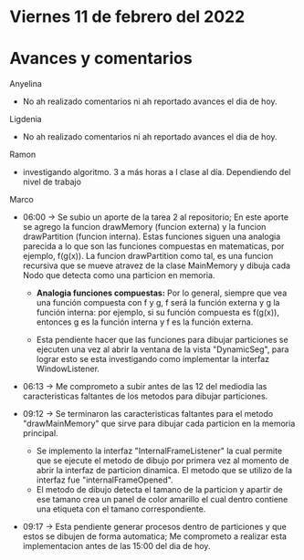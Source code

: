 # Viernes 11 de febrero del 2022

# Avances y comentarios

Anyelina
- No ah realizado comentarios ni ah reportado avances el dia de hoy.

Ligdenia
- No ah realizado comentarios ni ah reportado avances el dia de hoy.

Ramon
- investigando algoritmo. 3 a más horas a l clase al día. Dependiendo del nivel de trabajo 

Marco
- 06:00 -> Se subio un aporte de la tarea 2 al repositorio; En este aporte se agrego la funcion drawMemory (funcion externa) y la funcion drawPartition (funcion interna). Estas funciones siguen una analogia parecida a lo que son las funciones compuestas en matematicas, por ejemplo, f(g(x)). La funcion drawPartition como tal, es una funcion recursiva que se mueve atravez de la clase MainMemory y dibuja cada Nodo que detecta como una particion en memoria.

    - <b>Analogia funciones compuestas:</b> Por lo general, siempre que vea una función compuesta con f y g, f será la función externa y g la función interna: por ejemplo, si su función compuesta es f(g(x)), entonces g es la función interna y f es la función externa.

    - Esta pendiente hacer que las funciones para dibujar particiones se ejecuten una vez al abrir la ventana de la vista "DynamicSeg", para lograr esto se esta investigando como implementar la interfaz WindowListener.

- 06:13 -> Me comprometo a subir antes de las 12 del mediodia las caracteristicas faltantes de los metodos para dibujar particiones.
- 09:12 -> Se terminaron las caracteristicas faltantes para el metodo "drawMainMemory" que sirve para dibujar cada particion en la memoria principal.
    - Se implemento la interfaz "InternalFrameListener" la cual permite que se ejecute el metodo de dibujo por primera vez al momento de abrir la interfaz de particion dinamica. El metodo que se utilizo de la interfaz fue "internalFrameOpened".
    - El metodo de dibujo detecta el tamano de la particion y apartir de ese tamano crea un panel de color amarillo el cual dentro contiene una etiqueta con el tamano correspondiente.
- 09:17 -> Esta pendiente generar procesos dentro de particiones y que estos se dibujen de forma automatica; Me comprometo a realizar esta implementacion antes de las 15:00 del dia de hoy.
